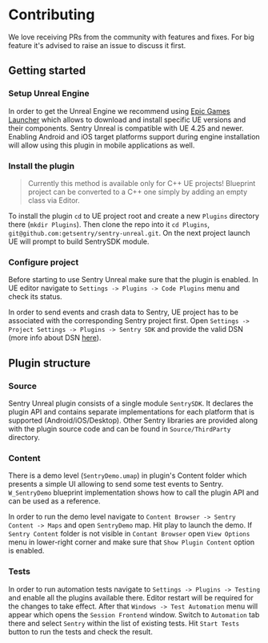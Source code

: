 # Contributing

We love receiving PRs from the community with features and fixes.
For big feature it's advised to raise an issue to discuss it first.

## Getting started

### Setup Unreal Engine

In order to get the Unreal Engine we recommend using [Epic Games Launcher](https://store.epicgames.com/en-US/download) which allows to download and install specific UE versions and their components. Sentry Unreal is compatible with UE 4.25 and newer. Enabling Android and iOS target platforms support during engine installation will allow using this plugin in mobile applications as well.

### Install the plugin

> Currently this method is available only for C++ UE projects! Blueprint project can be converted to a C++ one simply by adding an empty class via Editor.

To install the plugin `cd` to UE project root and create a new `Plugins` directory there (`mkdir Plugins`). Then clone the repo into it `cd Plugins`, `git@github.com:getsentry/sentry-unreal.git`. On the next project launch UE will prompt to build SentrySDK module.

### Configure project

Before starting to use Sentry Unreal make sure that the plugin is enabled. In UE editor navigate to `Settings -> Plugins -> Code Plugins` menu and check its status.

In order to send events and crash data to Sentry, UE project has to be associated with the corresponding Sentry project first. Open `Settings -> Project Settings -> Plugins -> Sentry SDK` and provide the valid DSN (more info about DSN [here](https://docs.sentry.io/product/sentry-basics/dsn-explainer/)).

## Plugin structure

### Source

Sentry Unreal plugin consists of a single module `SentrySDK`. It declares the plugin API and contains separate implementations for each platform that is supported (Android/iOS/Desktop).
Other Sentry libraries are provided along with the plugin source code and can be found in `Source/ThirdParty` directory.

### Content

There is a demo level (`SentryDemo.umap`) in plugin's Content folder which presents a simple UI allowing to send some test events to Sentry. `W_SentryDemo` blueprint implementation shows how to call the plugin API and can be used as a reference.

In order to run the demo level navigate to `Content Browser -> Sentry Content -> Maps` and open `SentryDemo` map. Hit play to launch the demo. If `Sentry Content` folder is not visible in `Contant Browser` open `View Options` menu in lower-right corner and make sure that `Show Plugin Content` option is enabled.

### Tests

In order to run automation tests navigate to `Settings -> Plugins -> Testing` and enable all the plugins available there. Editor restart will be required for the changes to take effect. After that `Windows -> Test Automation` menu will appear which opens the `Session Frontend` window. Switch to `Automation` tab there and select `Sentry` within the list of existing tests. Hit `Start Tests` button to run the tests and check the result.
